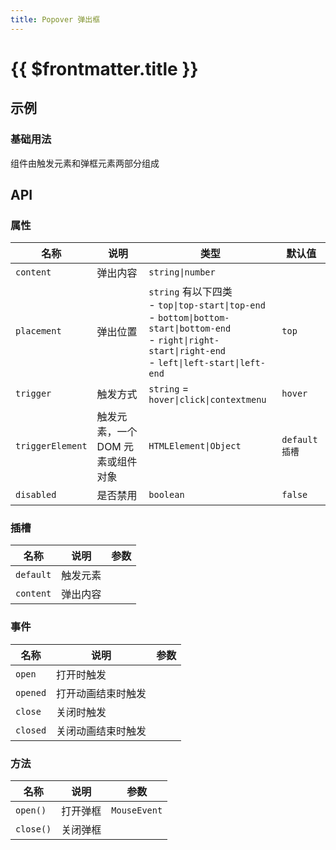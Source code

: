 ```yaml
---
title: Popover 弹出框
---
```


<script setup>
import { useRoute } from 'vitepress';
const isShowContent = useRoute().path.includes('dropdown') === false
</script>

# {{ $frontmatter.title }}

## 示例

<!--@include: @/component/@parts/demo-component.md-->

### 基础用法

组件由触发元素和弹框元素两部分组成

<preview path="@docs/component/popover/demos/basic.vue"></preview>

<!--@include: @/component/popover/parts/demo.md-->

## API

### 属性

| 名称             | 说明                              | 类型                                                                                                                                                                      | 默认值         |
| ---------------- | --------------------------------- | ------------------------------------------------------------------------------------------------------------------------------------------------------------------------- | -------------- |
| `content`        | 弹出内容                          | `string\|number`                                                                                                                                                          |                |
| `placement`      | 弹出位置                          | `string` 有以下四类 <br> - `top\|top-start\|top-end` <br> - `bottom\|bottom-start\|bottom-end` <br> - `right\|right-start\|right-end` <br> - `left\|left-start\|left-end` | `top`          |
| `trigger`        | 触发方式                          | `string` = `hover\|click\|contextmenu`                                                                                                                                    | `hover`        |
| `triggerElement` | 触发元素，一个 DOM 元素或组件对象 | `HTMLElement\|Object`                                                                                                                                                     | `default 插槽` |
| `disabled`       | 是否禁用                          | `boolean`                                                                                                                                                                 | `false`        |

### 插槽

| 名称      | 说明     | 参数 |
| --------- | -------- | ---- |
| `default` | 触发元素 |      |
| `content` | 弹出内容 |      |

### 事件

| 名称     | 说明               | 参数 |
| -------- | ------------------ | ---- |
| `open`   | 打开时触发         |      |
| `opened` | 打开动画结束时触发 |      |
| `close`  | 关闭时触发         |      |
| `closed` | 关闭动画结束时触发 |      |

### 方法

| 名称      | 说明     | 参数         |
| --------- | -------- | ------------ |
| `open()`  | 打开弹框 | `MouseEvent` |
| `close()` | 关闭弹框 |              |
